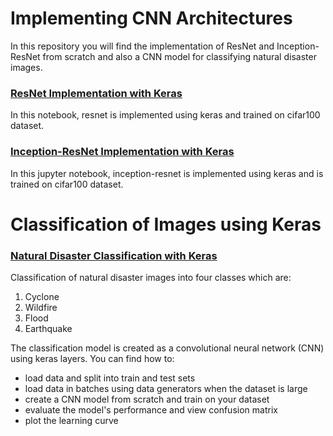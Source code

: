 # Implementing CNN Architectures
In this repository you will find the implementation of ResNet and Inception-ResNet from scratch and also a CNN model for classifying natural disaster images.
### [ResNet Implementation with Keras](https://github.com/shoaibsattar823/CS893/blob/master/resnet.ipynb) <br>
In this notebook, resnet is implemented using keras and trained on cifar100 dataset.

### [Inception-ResNet Implementation with Keras](https://github.com/shoaibsattar823/CS893/blob/master/inception_resnet.ipynb)
In this jupyter notebook, inception-resnet is implemented using keras and is trained on cifar100 dataset.

# Classification of Images using Keras
### [Natural Disaster Classification with Keras](https://github.com/shoaibsattar823/CS893/blob/master/natural_disaster_classifier.py)
Classification of natural disaster images into four classes which are:
1. Cyclone
2. Wildfire
3. Flood
4. Earthquake

The classification model is created as a convolutional neural network (CNN) using keras layers. You can find how to:
* load data and split into train and test sets
* load data in batches using data generators when the dataset is large
* create a CNN model from scratch and train on your dataset
* evaluate the model's performance and view confusion matrix
* plot the learning curve
